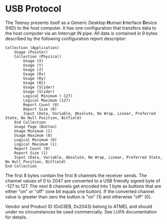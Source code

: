 # USB Protocol

The Teensy presents itself as a Generic Desktop **H**uman **I**nterface **D**evice (HID) to the host computer. It has one configuration that transfers data to the host computer via an Interrupt IN pipe. All data is contained in 9 bytes described by the following configuration report descriptor:

```
Collection (Application)    
	Usage (Pointer)    
	Collection (Physical)    
		Usage (X)    
		Usage (Y)    
		Usage (Z)    
		Usage (Rx)    
		Usage (Ry)    
		Usage (Rz)    
		Usage (Slider)    
		Usage (Slider)    
		Logical Minimum (-127)  
		Logical Maximum (127)  
		Report Count (8)  
		Report Size (8)  
		Input (Data, Variable, Absolute, No Wrap, Linear, Preferred State, No Null Position, Bitfield) 
	End Collection     
	Usage Page (Button) 
	Usage Minimum (1)  
	Usage Maximum (8)  
	Logical Minimum (0)  
	Logical Maximum (1)  
	Report Count (8)  
	Report Size (1)  
	Input (Data, Variable, Absolute, No Wrap, Linear, Preferred State, No Null Position, Bitfield) 
End Collection
```

The first 8 bytes contain the first 8 channels the receiver sends. The channel values of 0 to 2047 are converted to a USB friendly signed byte of -127 to 127. The next 8 channels get encoded into 1 byte as buttons that are either "on" or "off" (one bit equals one button). If the converted channel value is greater than zero the button is "on" (1) and otherwise "off" (0).

Vendor and Product ID (0x03EB, 0x2043) belong to ATMEL and should under no circumstances be used commercially. See LUFA documentation for details.